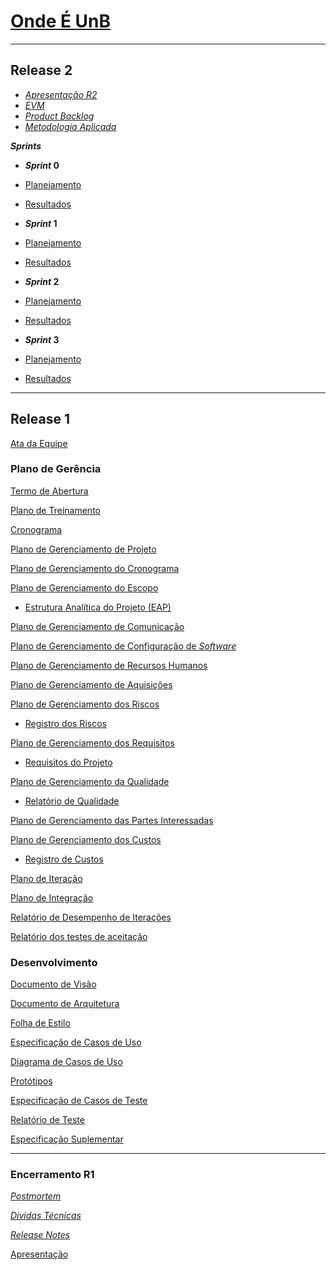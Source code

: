 # [Onde É UnB](https://github.com/fga-gpp-mds/mds-gpp-g2/wiki)

***
## Release 2

* [_Apresentação R2_]()
* [_EVM_](https://github.com/fga-gpp-mds/2017.1-OndeE-UnB/wiki/Earned-Value-Management-(EVM))
* [_Product Backlog_](https://github.com/fga-gpp-mds/mds-gpp-g2/wiki/Product-Backlog)
* [_Metodologia Aplicada_](https://github.com/fga-gpp-mds/mds-gpp-g2/wiki/Metodologia-Aplicada)

**_Sprints_**

* **_Sprint_ 0**

* [Planejamento](https://github.com/fga-gpp-mds/mds-gpp-g2/wiki/Planejamento-sprint-0)
* [Resultados](https://github.com/fga-gpp-mds/mds-gpp-g2/wiki/Resultados-sprint-0)

* **_Sprint_ 1**

* [Planejamento](https://github.com/fga-gpp-mds/mds-gpp-g2/wiki/Planejamento-sprint-1)
* [Resultados](https://github.com/fga-gpp-mds/mds-gpp-g2/wiki/Resultados-sprint-1)

* **_Sprint_ 2**

* [Planejamento](https://github.com/fga-gpp-mds/mds-gpp-g2/wiki/Planejamento-sprint-2)
* [Resultados](https://github.com/fga-gpp-mds/mds-gpp-g2/wiki/Resultados-sprint-2)

* **_Sprint_ 3**

* [Planejamento](https://github.com/fga-gpp-mds/mds-gpp-g2/wiki/Planejamento-sprint-3)
* [Resultados](https://github.com/fga-gpp-mds/mds-gpp-g2/wiki/Resultados-sprint-3)

***
## Release 1

[Ata da Equipe](https://github.com/fga-gpp-mds/mds-gpp-g2/wiki/Ata-da-Equipe)

### Plano de Gerência

[Termo de Abertura](https://github.com/fga-gpp-mds/mds-gpp-g2/wiki/Termo-de-Abertura)

[Plano de Treinamento](https://github.com/fga-gpp-mds/mds-gpp-g2/wiki/Plano-de-Treinamento)

[Cronograma](https://github.com/fga-gpp-mds/2017.1-LocalizacaoDarcy/wiki/Cronograma)

[Plano de Gerenciamento de Projeto](https://github.com/fga-gpp-mds/mds-gpp-g2/wiki/Plano-de-Gerenciamento-de-Projeto)

[Plano de Gerenciamento do Cronograma](https://github.com/fga-gpp-mds/2017.1-LocalizacaoDarcy/wiki/Plano-de-gerenciamento-do-cronograma)

[Plano de Gerenciamento do Escopo](https://github.com/fga-gpp-mds/2017.1-LocalizacaoDarcy/wiki/Plano-de-gerenciamento-do-escopo)

   * [Estrutura Analítica do Projeto (EAP)](https://github.com/fga-gpp-mds/2017.1-LocalizacaoDarcy/wiki/Estrutura-Analitica-do-Projeto)

[Plano de Gerenciamento de Comunicação](https://github.com/fga-gpp-mds/2017.1-LocalizacaoDarcy/wiki/Plano-de-Gerenciamento-de-Comunica%C3%A7%C3%A3o)

[Plano de Gerenciamento de Configuração de *Software*](https://github.com/fga-gpp-mds/2017.1-LocalizacaoDarcy/wiki/Plano-de-Gerenciamento-de-Configura%C3%A7%C3%A3o-de-Software)

[Plano de Gerenciamento de Recursos Humanos](https://github.com/fga-gpp-mds/2017.1-LocalizacaoDarcy/wiki/Plano-de-Gerenciamento-de-Recursos-Humanos)

[Plano de Gerenciamento de Aquisições](https://github.com/fga-gpp-mds/2017.1-LocalizacaoDarcy/wiki/Plano-de-Gerenciamento-de-Aquisi%C3%A7%C3%B5es)

[Plano de Gerenciamento dos Riscos](https://github.com/fga-gpp-mds/2017.1-LocalizacaoDarcy/wiki/Plano-de-Gerenciamento-dos-Riscos)

   * [Registro dos Riscos](https://github.com/fga-gpp-mds/2017.1-LocalizacaoDarcy/wiki/Registro-dos-Riscos)

[Plano de Gerenciamento dos Requisitos](https://github.com/fga-gpp-mds/2017.1-LocalizacaoDarcy/wiki/Plano-de-Gerenciamento-dos-Requisitos)

   * [Requisitos do Projeto](https://github.com/fga-gpp-mds/2017.1-LocalizacaoDarcy/wiki/Requisitos-do-Projeto)

[Plano de Gerenciamento da Qualidade](https://github.com/fga-gpp-mds/2017.1-LocalizacaoDarcy/wiki/Plano-de-Gerenciamento-de-Qualidade)

   * [Relatório de Qualidade](https://github.com/fga-gpp-mds/2017.1-LocalizacaoDarcy/wiki/Relatorio-de-Qualidade)

[Plano de Gerenciamento das Partes Interessadas](https://github.com/fga-gpp-mds/2017.1-LocalizacaoDarcy/wiki/Plano-de-Gerenciamento-das-Partes-Interessadas)

[Plano de Gerenciamento dos Custos](https://github.com/fga-gpp-mds/2017.1-LocalizacaoDarcy/wiki/Plano-de-Gerenciamento-de-Custos)

   * [Registro de Custos](https://github.com/fga-gpp-mds/2017.1-OndeE-UnB/wiki/Relat%C3%B3rio-de-Custos)

[Plano de Iteração](https://github.com/fga-gpp-mds/2017.1-OndeE-UnB/wiki/Plano-de-Itera%C3%A7%C3%A3o)

[Plano de Integração](https://github.com/fga-gpp-mds/2017.1-OndeE-UnB/wiki/Plano-de-Integracao)

[Relatório de Desempenho de Iterações](https://github.com/fga-gpp-mds/2017.1-OndeE-UnB/wiki/Relatorio-de-Desempenho-de-Iterações)

[Relatório dos testes de aceitação](https://github.com/fga-gpp-mds/2017.1-OndeE-UnB/wiki/Relatório-de-Testes-de-Aceitação)


### Desenvolvimento
[Documento de Visão](https://github.com/fga-gpp-mds/mds-gpp-g2/wiki/Documento--de-Visão)

[Documento de Arquitetura](https://github.com/fga-gpp-mds/mds-gpp-g2/wiki/Documento-de-Arquitetura)

[Folha de Estilo](https://github.com/fga-gpp-mds/2017.1-OndeE-UnB/wiki/Folha-de-Estilo)

[Especificação de Casos de Uso](https://github.com/fga-gpp-mds/2017.1-OndeE-UnB/wiki/Especifica%C3%A7%C3%A3o-de-Casos-de-Uso)

[Diagrama de Casos de Uso](https://github.com/fga-gpp-mds/2017.1-OndeE-UnB/wiki/Diagrama-de-Casos-de-Uso)

[Protótipos](https://github.com/fga-gpp-mds/2017.1-OndeE-UnB/wiki/Protótipos)

[Especificação de Casos de Teste](https://github.com/fga-gpp-mds/2017.1-OndeE-UnB/wiki/Especifica%C3%A7%C3%A3o-de-Casos-de-Teste)

[Relatório de Teste](https://github.com/fga-gpp-mds/2017.1-OndeE-UnB/wiki/Relat%C3%B3rio-de-Teste)

[Especificação Suplementar](https://github.com/fga-gpp-mds/2017.1-OndeE-UnB/wiki/Especifica%C3%A7%C3%A3o-Suplementar)

***
### Encerramento R1
 
[_Postmortem_](https://github.com/fga-gpp-mds/2017.1-OndeE-UnB/wiki/Postmortem-R1)

[_Dividas Técnicas_](https://github.com/fga-gpp-mds/2017.1-OndeE-UnB/wiki/Dividas-T%C3%A9cnicas-para-a-R2)

[_Release Notes_](https://github.com/fga-gpp-mds/2017.1-OndeE-UnB/releases/tag/v0.1-alpha)

[Apresentação](https://docs.google.com/presentation/d/1-qzljjNW0Jf3lcqeNTG32oMbDcenEXfs_M6GxN9p8C8/edit?usp=sharing)